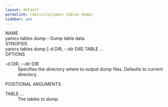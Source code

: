 ```yaml
---
layout: default
permalink: /docs/cli/yamcs_tables_dump/
sidebar: yes
---
```


<div class="man-title">NAME</div>
<div class="man-section">
    yamcs tables dump &ndash; Dump table data
</div>

<div class="man-title">SYNOPSIS</div>
<div class="man-synopsis">
    yamcs tables dump [-d DIR, --dir DIR] TABLE ...
</div>

<div class="man-title">OPTIONS</div>
<div class="man-section">
    <dl>
        <dt class="arg">-d DIR, --dir DIR</dt>
        <dd>Specifies the directory where to output dump files. Defaults to current directory.</dd>
    </dl>
</div>

<div class="man-title">POSITIONAL ARGUMENTS</div>
<div class="man-section">
    <dl>
        <dt class="arg">TABLE ...</dt>
        <dd>The tables to dump.</dd>
    </dl>
</div>
